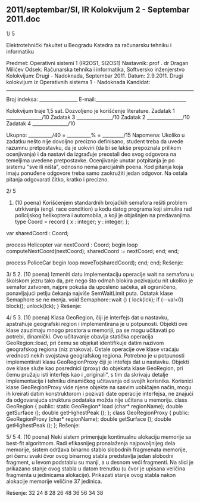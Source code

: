 2011/septembar/SI, IR Kolokvijum 2 - Septembar 2011.doc
--------------------------------------------------------------------------------


1/  5

Elektrotehnički fakultet u Beogradu
Katedra za računarsku tehniku i informatiku

Predmet: Operativni sistemi 1 (IR2OS1, SI2OS1)
Nastavnik: prof . dr Dragan Milićev
Odsek: Računarska tehnika i informatika, Softversko inženjerstvo
Kolokvijum: Drugi - Nadoknada, Septembar 2011.
Datum: 2.9.2011.
Drugi kolokvijum iz Operativnih sistema 1 -  Nadoknada
Kandidat:
 _____________________________________________________________
Broj indeksa: ________________ E-mail:______________________________________

Kolokvijum traje 1,5 sat. Dozvoljeno je korišćenje literature.
Zadatak 1 _______________/10 Zadatak 3 _______________/10
Zadatak 2 _______________/10 Zadatak 4 _______________/10

Ukupno: __________/40 = __________% = _________/15
Napomena: Ukoliko u zadatku nešto nije dovoljno precizno definisano, student treba da
uvede razumnu pretpostavku, da je uokviri (da bi se lakše prepoznala prilikom ocenjivanja) i
da nastavi da izgrađuje preostali deo svog odgovora na temeljima uvedene pretpostavke.
Ocenjivanje unutar potpitanja je po sistemu "sve ili ništa", odnosno nema parcijalnih poena.
Kod pitanja koja imaju ponuđene odgovore treba samo zaokružiti jedan odgovor. Na ostala
pitanja odgovarati čitko, kratko i precizno.


2/  5
1. (10 poena)
Korišćenjem standardnih brojačkih semafora rešiti problem utrkivanja (engl. race condition) u
kodu datog programa koji simulira rad policijskog helikoptera i automobila,  a koji je
objašnjen na predavanjima.
type Coord = record {
  x : integer;
  y : integer;
};

var sharedCoord : Coord;

process Helicopter
var nextCoord : Coord;
begin
  loop
    computeNextCoord(nextCoord);
    sharedCoord := nextCoord;
  end;
end;

process PoliceCar
begin
  loop
    moveTo(sharedCoord);
  end;
end;
Rešenje:

3/  5
2. (10 poena)
Izmeniti datu implementaciju operacije wait na semaforu u školskom jezru tako da, pre nego
što odmah blokira pozivajuću nit ukoliko je semafor zatvoren, najpre pokuša da uposleno
sačeka, ali ograničeno, ponavljajući petlju čekanja najviše
SemWaitLimit puta. Ostatak klase
Semaphore se ne menja.
void Semaphore::wait () {
  lock(lck);
  if (--val<0)
    block();
  unlock(lck);
}
Rešenje:

4/  5
3. (10 poena)
Klasa
GeoRegion, čiji je interfejs dat u nastavku, apstrahuje geografski region i
implementirana je u potpunosti. Objekti ove klase zauzimaju mnogo prostora u memoriji, pa
se mogu učitavati po potrebi,  dinamički.  Ovo učitavanje obavlja statička operacija
GeoRegion::load, pri čemu se objekat identifikuje datim nazivom geografskog regiona (niz
znakova). Ostale operacije ove klase vraćaju vrednosti nekih svojstava geografskog regiona.
Potrebno je u potpunosti implementirati klasu GeoRegionProxy čiji je intefejs dat u nastavku.
Objekti ove klase služe kao posrednici (proxy)  do objekata klase
GeoRegion,  pri čemu
pružaju isti interfejs kao i „originali“,  s tim da skrivaju detalje implementacije i tehniku
dinamičkog učitavanja od svojih korisnika.  Korisnici klase GeoRegionProxy vide njene
objekte na sasvim uobičajen način, mogu ih kreirati datim konstruktorom i pozivati date
operacije interfejsa, ne znajući da odgovarajuća struktura podataka možda nije učitana u
memoriju.
class GeoRegion {
public:
  static GeoRegion* load (char* regionName);
  double getSurface ();
  double getHighestPeak ();
};
class GeoRegionProxy {
public:
  GeoRegionProxy (char* regionName);
  double getSurface ();
  double getHighestPeak ();
};
Rešenje:

5/  5
4. (10 poena)
Neki sistem primenjuje kontinualnu alokaciju memorije sa best-fit algoritmom. Radi
efikasnijeg pronalaženja najpovoljnijeg dela memorije,  sistem održava binarno stablo
slobodnih fragmenata memorije, pri čemu svaki čvor ovog binarnog stabla predstavlja jedan
slobodni fragment,  u levom podstablu su manji,  a u desnom veći fragmenti.  Na slici je
prikazano stanje ovog stabla u datom trenutku (u čvor je upisana veličina fragmenta u
jedinicama alokacije).  Prikazati stanje ovog stabla nakon alokacije memorije veličine 37
jedinica.

Rešenje:
32
24
8 28
26
48
36 56
34 38
